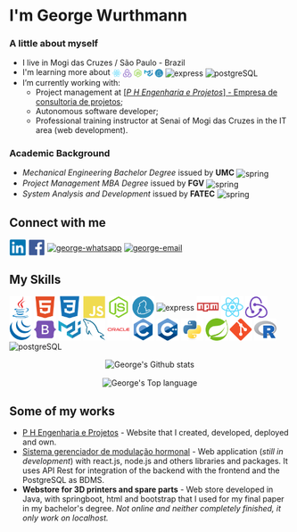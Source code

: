 <!--
**FabricioAdv/FabricioAdv** is a ✨ _special_ ✨ repository because its `README.md` (this file) appears on your GitHub profile.

Here are some ideas to get you started:

- 🔭 I’m currently working on ...
- 🌱 I’m currently learning ...
- 👯 I’m looking to collaborate on ...
- 🤔 I’m looking for help with ...
- 💬 Ask me about ...
- 📫 How to reach me: ...
- 😄 Pronouns: ...
- ⚡ Fun fact: ...
-->

# I'm George Wurthmann

### A little about myself

* I live in Mogi das Cruzes / São Paulo - Brazil
* I'm learning more about <img align="center" alt="react" height="15" width="15" src="https://raw.githubusercontent.com/devicons/devicon/master/icons/react/react-original.svg" style="max-width:100%;">  <img align="center" alt="redux" height="15" width="15" src="https://raw.githubusercontent.com/devicons/devicon/master/icons/redux/redux-original.svg" style="max-width:100%;">  <img align="center" alt="nodejs" height="15" width="15" src="https://raw.githubusercontent.com/devicons/devicon/master/icons/nodejs/nodejs-original.svg" style="max-width:100%;">  <img align="center" alt="materialui" height="15" width="15" src="https://raw.githubusercontent.com/devicons/devicon/master/icons/materialui/materialui-original.svg" style="max-width:100%;">    <img align="center" alt="yarn" height="15" width="15" src="https://raw.githubusercontent.com/devicons/devicon/master/icons/yarn/yarn-original.svg" style="max-width:100%;">   <img align="center" alt="express" height="15" width="15" src="https://cdn.jsdelivr.net/gh/devicons/devicon/icons/express/express-original-wordmark.svg" style="max-width:100%;">  <img align="center" alt="postgreSQL" height="15" width="15" src="https://cdn.jsdelivr.net/gh/devicons/devicon/icons/postgresql/postgresql-original.svg" />
* I’m currently working with:
  * Project management at <a href="http://www.phep.eng.br/">[*P H Engenharia e Projetos*] - Empresa de consultoria de projetos</a>;
  * Autonomous software developer;
  * Professional training instructor at Senai of Mogi das Cruzes in the IT area (web development).

### Academic Background

* *Mechanical Engineering Bachelor Degree* issued by **UMC** <img align="center" alt="spring" height="15" width="15" src="https://upload.wikimedia.org/wikipedia/commons/thumb/b/bd/Checkmark_green.svg/417px-Checkmark_green.svg.png" style="max-width:100%;">
* *Project Management MBA Degree* issued by **FGV** <img align="center" alt="spring" height="15" width="15" src="https://upload.wikimedia.org/wikipedia/commons/thumb/b/bd/Checkmark_green.svg/417px-Checkmark_green.svg.png" style="max-width:100%;">
* *System Analysis and Development* issued by **FATEC** <img align="center" alt="spring" height="15" width="15" src="https://upload.wikimedia.org/wikipedia/commons/thumb/b/bd/Checkmark_green.svg/417px-Checkmark_green.svg.png" style="max-width:100%;">

## Connect with me
[<img align="center" alt="george-linkedln" height="30" width="30" src="https://raw.githubusercontent.com/devicons/devicon/master/icons/linkedin/linkedin-original.svg" style="max-width:100%;">](https://www.linkedin.com/in/george-wurthmann-87515625/)
[<img align="center" alt="george-facebook" height="30" width="30" src="https://raw.githubusercontent.com/devicons/devicon/master/icons/facebook/facebook-original.svg" style="max-width:100%;">](https://www.facebook.com/george.wurthmann)
[<img align="center" alt="george-whatsapp" height="30" width="30" src="https://upload.wikimedia.org/wikipedia/commons/thumb/6/6b/WhatsApp.svg/598px-WhatsApp.svg.png" style="max-width:100%;">](https://api.whatsapp.com/send?phone=5511960408881)
[<img align="center" alt="george-email" height="35" width="35" src="https://icons.iconarchive.com/icons/oxygen-icons.org/oxygen/256/Places-mail-message-icon.png" style="max-width:100%;">](mailto:george.wurthmann@phep.eng.br?subject=Contato%20pelo%20Github)



## My Skills
<img align="center" alt="java" height="40" width="40" src="https://raw.githubusercontent.com/devicons/devicon/master/icons/java/java-original.svg" style="max-width:100%;">   <img align="center" alt="html 5" height="40" width="40" src="https://raw.githubusercontent.com/devicons/devicon/master/icons/html5/html5-plain.svg" style="max-width:100%;">   <img align="center" alt="css 3" height="40" width="40" src="https://raw.githubusercontent.com/devicons/devicon/master/icons/css3/css3-plain.svg" style="max-width:100%;">   <img align="center" alt="javascript" height="40" width="40" src="https://raw.githubusercontent.com/devicons/devicon/master/icons/javascript/javascript-plain.svg" style="max-width:100%;">   <img align="center" alt="nodejs" height="40" width="40" src="https://raw.githubusercontent.com/devicons/devicon/master/icons/nodejs/nodejs-original.svg" style="max-width:100%;">   <img align="center" alt="yarn" height="40" width="40" src="https://raw.githubusercontent.com/devicons/devicon/master/icons/yarn/yarn-original.svg" style="max-width:100%;">   <img align="center" alt="express" height="40" width="40" src="https://cdn.jsdelivr.net/gh/devicons/devicon/icons/express/express-original-wordmark.svg" style="max-width:100%;">   <img align="center" alt="npm" height="40" width="40" src="https://raw.githubusercontent.com/devicons/devicon/master/icons/npm/npm-original-wordmark.svg" style="max-width:100%;">   <img align="center" alt="react" height="40" width="40" src="https://raw.githubusercontent.com/devicons/devicon/master/icons/react/react-original.svg" style="max-width:100%;">   <img align="center" alt="redux" height="40" width="40" src="https://raw.githubusercontent.com/devicons/devicon/master/icons/redux/redux-original.svg" style="max-width:100%;">   <img align="center" alt="jquery" height="40" width="40" src="https://raw.githubusercontent.com/devicons/devicon/master/icons/jquery/jquery-original.svg" style="max-width:100%;">   <img align="center" alt="bootstrap" height="40" width="40" src="https://raw.githubusercontent.com/devicons/devicon/master/icons/bootstrap/bootstrap-plain.svg" style="max-width:100%;">   <img align="center" alt="materialui" height="40" width="40" src="https://raw.githubusercontent.com/devicons/devicon/master/icons/materialui/materialui-original.svg" style="max-width:100%;">   <img align="center" alt="mysql" height="40" width="40" src="https://raw.githubusercontent.com/devicons/devicon/master/icons/mysql/mysql-plain.svg" style="max-width:100%;">   <img align="center" alt="oracle" height="40" width="40" src="https://raw.githubusercontent.com/devicons/devicon/master/icons/oracle/oracle-original.svg" style="max-width:100%;">   <img align="center" alt="c" height="40" width="40" src="https://raw.githubusercontent.com/devicons/devicon/master/icons/c/c-original.svg" style="max-width:100%;">   <img align="center" alt="c++" height="40" width="40" src="https://raw.githubusercontent.com/devicons/devicon/master/icons/cplusplus/cplusplus-original.svg" style="max-width:100%;">  <img align="center" alt="python" height="40" width="40" src="https://raw.githubusercontent.com/devicons/devicon/master/icons/python/python-original.svg" style="max-width:100%;">   <img align="center" alt="spring" height="40" width="40" src="https://raw.githubusercontent.com/devicons/devicon/master/icons/spring/spring-original.svg" style="max-width:100%;">   <img align="center" alt="git" height="40" width="40" src="https://raw.githubusercontent.com/devicons/devicon/master/icons/git/git-original.svg" style="max-width:100%;">    <img align="center" alt="r" height="40" width="40" src="https://raw.githubusercontent.com/devicons/devicon/master/icons/r/r-original.svg" style="max-width:100%;">    <img align="center" alt="postgreSQL" height="40" width="40" src="https://cdn.jsdelivr.net/gh/devicons/devicon/icons/postgresql/postgresql-original.svg" />

<p align="center"> <img align="center" alt="George's Github stats" src="https://github-readme-stats.vercel.app/api?username=geo-wurth&show_icons=true&count_private=true&theme=dark" /></p>
<p align="center"> <img align="center" alt="George's Top language" src="https://github-readme-stats.vercel.app/api/top-langs/?username=geo-wurth&layout=compact" /></p>

## Some of my works
* [P H Engenharia e Projetos](http://www.phep.eng.br/) - Website that I created, developed, deployed and own.
* [Sistema gerenciador de modulação hormonal](https://www.sgmh.com.br) - Web application (*still in development*) with react.js, node.js and others libraries and packages. It uses API Rest for integration of the backend with the frontend and the PostgreSQL as BDMS.
* **Webstore for 3D printers and spare parts** - Web store developed in Java, with springboot, html and bootstrap that I used for my final paper in my bachelor's degree. *Not online and neither completely finished, it only work on localhost.*
